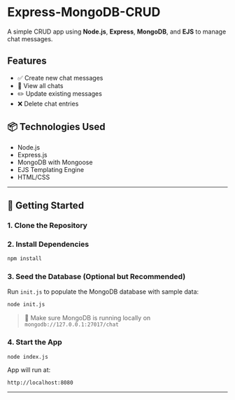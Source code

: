# Express-MongoDB-CRUD

A simple CRUD app using **Node.js**, **Express**, **MongoDB**, and **EJS** to manage chat messages.

## Features

- ✅ Create new chat messages  
- 📄 View all chats  
- ✏️ Update existing messages  
- ❌ Delete chat entries  

## 📦 Technologies Used

- Node.js
- Express.js
- MongoDB with Mongoose
- EJS Templating Engine
- HTML/CSS

---

## 🚀 Getting Started

### 1. Clone the Repository

### 2. Install Dependencies

```bash
npm install
```

### 3. Seed the Database (Optional but Recommended)

Run `init.js` to populate the MongoDB database with sample data:

```bash
node init.js
```

> 🔹 Make sure MongoDB is running locally on `mongodb://127.0.0.1:27017/chat`

### 4. Start the App

```bash
node index.js
```

App will run at:

```
http://localhost:8080
```

---
